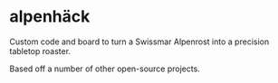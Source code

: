 # alpenhäck

Custom code and board to turn a Swissmar Alpenrost into a precision tabletop roaster. 

Based off a number of other open-source projects.



